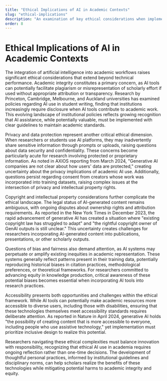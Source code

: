 ```yaml
---
title: "Ethical Implications of AI in Academic Contexts"
slug: "ethical-implications"
description: "An examination of key ethical considerations when implementing AI in academic research and teaching"
order: 8
---
```


# Ethical Implications of AI in Academic Contexts

The integration of artificial intelligence into academic workflows raises significant ethical considerations that extend beyond technical performance. Academic integrity constitutes a primary concern, as AI tools can potentially facilitate plagiarism or misrepresentation of scholarly effort if used without appropriate attribution or transparency. Research by Princeton, Cambridge, Melbourne, and Auckland universities has examined policies regarding AI use in student writing, finding that institutions increasingly require disclosure when AI tools contribute to academic work. This evolving landscape of institutional policies reflects growing recognition that AI assistance, while potentially valuable, must be implemented with clear guidelines to maintain academic standards.

Privacy and data protection represent another critical ethical dimension. When researchers or students use AI platforms, they may inadvertently share sensitive information through prompts or uploads, raising questions about data security and confidentiality. These concerns become particularly acute for research involving protected or proprietary information. As noted in AXIOS reporting from March 2024, "Generative AI companies are not clear about how users' data are protected," creating uncertainty about the privacy implications of academic AI use. Additionally, questions persist regarding consent from creators whose work was incorporated into training datasets, raising complex issues at the intersection of privacy and intellectual property rights.

Copyright and intellectual property considerations further complicate the ethical landscape. The legal status of AI-generated content remains ambiguous, with ongoing disputes about ownership rights and attribution requirements. As reported in the New York Times in December 2023, the rapid advancement of generative AI has created a situation where "existing copyright law has struggled to adapt" and "the rightful copyright owner of GenAI outputs is still unclear." This uncertainty creates challenges for researchers incorporating AI-generated content into publications, presentations, or other scholarly outputs.

Questions of bias and fairness also demand attention, as AI systems may perpetuate or amplify existing inequities in academic representation. These systems generally reflect patterns present in their training data, potentially reproducing historical biases in citation practices, methodological preferences, or theoretical frameworks. For researchers committed to advancing equity in knowledge production, critical awareness of these potential biases becomes essential when incorporating AI tools into research practices.

Accessibility presents both opportunities and challenges within the ethical framework. While AI tools can potentially make academic resources more accessible to diverse users, including those with disabilities, ensuring that these technologies themselves meet accessibility standards requires deliberate attention. As reported in Nature in April 2024, generative AI holds "the possibility of creating content that is more accessible to everyone, including people who use assistive technology," yet implementation must prioritize inclusive design to realize this potential.

Researchers navigating these ethical complexities must balance innovation with responsibility, recognizing that ethical AI use in academia requires ongoing reflection rather than one-time decisions. The development of thoughtful personal practices, informed by institutional guidelines and disciplinary norms, can help scholars realize the benefits of these technologies while mitigating potential harms to academic integrity and equity. 